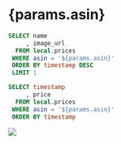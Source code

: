 # {params.asin}

```sql item
SELECT name
     , image_url
  FROM local.prices
 WHERE asin = '${params.asin}'
 ORDER BY timestamp DESC
 LIMIT 1
```

[<Value data={item} column=name row=0 />](https://www.amazon.co.jp/dp/{params.asin}?tag=ytera-22&linkCode=ogi&th=1&psc=1)

```sql prices
SELECT timestamp
     , price
  FROM local.prices
 WHERE asin = '${params.asin}'
 ORDER BY timestamp
```

<BigValue
  data={prices}
  value='price'
  sparkline='date'
  fmt='JPY'
/>

<LineChart
  data={prices}
  x=timestamp
  y=price
  yFmt=JPY0
  step=true
/>

<img src="{fmt(item[0].image_url)}">
